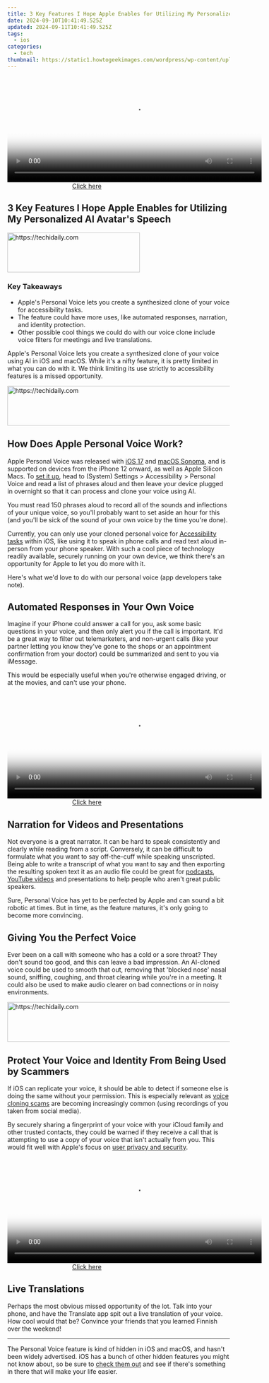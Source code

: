 ```yaml
---
title: 3 Key Features I Hope Apple Enables for Utilizing My Personalized AI Avatar's Speech
date: 2024-09-10T10:41:49.525Z
updated: 2024-09-11T10:41:49.525Z
tags:
  - ios
categories:
  - tech
thumbnail: https://static1.howtogeekimages.com/wordpress/wp-content/uploads/2023/12/53213586619_ce8a78806c_o.jpg
---
```






<!-- affiliate ads begin -->
<span id="1983545">
					<video width="576" height="240" style="cursor:pointer"
           poster="//a.impactradius-go.com/display-clicktoplayimage/1983545.png"
           onclick="if(!this.playClicked){this.play();this.setAttribute('controls',true);this.playClicked=true;}">
	   <source src="//a.impactradius-go.com/display-ad/22993-1983545">
	   <img src="//a.impactradius-go.com/display-clicktoplayimage/1983545.png" style="border: none; height: 100%; width: 100%; object-fit: contain">
	</video>
	<div style="width:360px;text-align:center"><a href="javascript:window.open(decodeURIComponent('https%3A%2F%2Fhomestyler.sjv.io%2Fc%2F5597632%2F1983545%2F22993'), '_blank');void(0);">Click here</a></div>
</span>
<img height="0" width="0" src="https://imp.pxf.io/i/5597632/1983545/22993" style="position:absolute;visibility:hidden;" border="0" />
<!-- affiliate ads end -->




## 3 Key Features I Hope Apple Enables for Utilizing My Personalized AI Avatar's Speech





<!-- affiliate ads begin -->
<a href="https://aidotcom.pxf.io/c/5597632/2129042/19576" target="_top" id="2129042">
  <img src="//a.impactradius-go.com/display-ad/19576-2129042" border="0" alt="https://techidaily.com" width="300" height="90"/>
</a>
<img height="0" width="0" src="https://aidotcom.pxf.io/i/5597632/2129042/19576" style="position:absolute;visibility:hidden;" border="0" />
<!-- affiliate ads end -->




### Key Takeaways

* Apple's Personal Voice lets you create a synthesized clone of your voice for accessibility tasks.
* The feature could have more uses, like automated responses, narration, and identity protection.
* Other possible cool things we could do with our voice clone include voice filters for meetings and live translations.

 Apple's Personal Voice lets you create a synthesized clone of your voice using AI in iOS and macOS. While it's a nifty feature, it is pretty limited in what you can do with it. We think limiting its use strictly to accessibility features is a missed opportunity.





<!-- affiliate ads begin -->
<a href="https://unicoeye.pxf.io/c/5597632/2134223/18498" target="_top" id="2134223">
  <img src="//a.impactradius-go.com/display-ad/18498-2134223" border="0" alt="https://techidaily.com" width="728" height="90"/>
</a>
<img height="0" width="0" src="https://unicoeye.pxf.io/i/5597632/2134223/18498" style="position:absolute;visibility:hidden;" border="0" />
<!-- affiliate ads end -->




##  How Does Apple Personal Voice Work?

 Apple Personal Voice was released with [iOS 17](https://extra-guidance.techidaily.com/2024-approved-pioneering-the-use-of-film-in-educational-methodologies/) and [macOS Sonoma](https://facebook.techidaily.com/community-connectivity-accessing-and-using-facebook-groups/), and is supported on devices from the iPhone 12 onward, as well as Apple Silicon Macs. To [set it up](https://support.apple.com/en-gb/104993 "https://support.apple.com/en-gb/104993"), head to (System) Settings > Accessibility > Personal Voice and read a list of phrases aloud and then leave your device plugged in overnight so that it can process and clone your voice using AI.

 You must read 150 phrases aloud to record all of the sounds and inflections of your unique voice, so you'll probably want to set aside an hour for this (and you'll be sick of the sound of your own voice by the time you're done).

 Currently, you can only use your cloned personal voice for [Accessibility tasks](https://support.apple.com/en-gb/105018 "https://support.apple.com/en-gb/105018") within iOS, like using it to speak in phone calls and read text aloud in-person from your phone speaker. With such a cool piece of technology readily available, securely running on your own device, we think there's an opportunity for Apple to let you do more with it.

 Here's what we'd love to do with our personal voice (app developers take note).

##  Automated Responses in Your Own Voice

 Imagine if your iPhone could answer a call for you, ask some basic questions in your voice, and then only alert you if the call is important. It'd be a great way to filter out telemarketers, and non-urgent calls (like your partner letting you know they've gone to the shops or an appointment confirmation from your doctor) could be summarized and sent to you via iMessage.

 This would be especially useful when you're otherwise engaged driving, or at the movies, and can't use your phone.





<!-- affiliate ads begin -->
<span id="1982596">
					<video width="576" height="240" style="cursor:pointer"
           poster="//a.impactradius-go.com/display-clicktoplayimage/1982596.png"
           onclick="if(!this.playClicked){this.play();this.setAttribute('controls',true);this.playClicked=true;}">
	   <source src="//a.impactradius-go.com/display-ad/22993-1982596">
	   <img src="//a.impactradius-go.com/display-clicktoplayimage/1982596.png" style="border: none; height: 100%; width: 100%; object-fit: contain">
	</video>
	<div style="width:360px;text-align:center"><a href="javascript:window.open(decodeURIComponent('https%3A%2F%2Fhomestyler.sjv.io%2Fc%2F5597632%2F1982596%2F22993'), '_blank');void(0);">Click here</a></div>
</span>
<img height="0" width="0" src="https://imp.pxf.io/i/5597632/1982596/22993" style="position:absolute;visibility:hidden;" border="0" />
<!-- affiliate ads end -->




##  Narration for Videos and Presentations

 Not everyone is a great narrator. It can be hard to speak consistently and clearly while reading from a script. Conversely, it can be difficult to formulate what you want to say off-the-cuff while speaking unscripted. Being able to write a transcript of what you want to say and then exporting the resulting spoken text it as an audio file could be great for [podcasts](https://howto.techidaily.com/top-4-android-system-repair-software-for-realme-narzo-n53-bricked-devices-drfone-by-drfone-fix-android-problems-fix-android-problems/), [YouTube videos](https://instagram-videos.techidaily.com/updated-2024-approved-building-brands-and-bonds-on-instagram-steps-to-reach-a-thousand-followers/) and presentations to help people who aren't great public speakers.

 Sure, Personal Voice has yet to be perfected by Apple and can sound a bit robotic at times. But in time, as the feature matures, it's only going to become more convincing.

##  Giving You the Perfect Voice

 Ever been on a call with someone who has a cold or a sore throat? They don't sound too good, and this can leave a bad impression. An AI-cloned voice could be used to smooth that out, removing that 'blocked nose' nasal sound, sniffing, coughing, and throat clearing while you're in a meeting. It could also be used to make audio clearer on bad connections or in noisy environments.





<!-- affiliate ads begin -->
<a href="https://aligracehair.sjv.io/c/5597632/2135419/19272" target="_top" id="2135419">
  <img src="//a.impactradius-go.com/display-ad/19272-2135419" border="0" alt="https://techidaily.com" width="728" height="90"/>
</a>
<img height="0" width="0" src="https://aligracehair.sjv.io/i/5597632/2135419/19272" style="position:absolute;visibility:hidden;" border="0" />
<!-- affiliate ads end -->




##  Protect Your Voice and Identity From Being Used by Scammers

 If iOS can replicate your voice, it should be able to detect if someone else is doing the same without your permission. This is especially relevant as [voice cloning scams](https://facebook-video-recording.techidaily.com/updated-optimizing-video-playback-for-engaged-audiences/) are becoming increasingly common (using recordings of you taken from social media).

 By securely sharing a fingerprint of your voice with your iCloud family and other trusted contacts, they could be warned if they receive a call that is attempting to use a copy of your voice that isn't actually from you. This would fit well with Apple's focus on [user privacy and security](https://phone-solutions.techidaily.com/g54-5g-messages-recovery-recover-deleted-messages-from-g54-5g-by-fonelab-android-recover-messages/).





<!-- affiliate ads begin -->
<span id="1983471">
					<video width="576" height="240" style="cursor:pointer"
           poster="//a.impactradius-go.com/display-clicktoplayimage/1983471.png"
           onclick="if(!this.playClicked){this.play();this.setAttribute('controls',true);this.playClicked=true;}">
	   <source src="//a.impactradius-go.com/display-ad/22993-1983471">
	   <img src="//a.impactradius-go.com/display-clicktoplayimage/1983471.png" style="border: none; height: 100%; width: 100%; object-fit: contain">
	</video>
	<div style="width:360px;text-align:center"><a href="javascript:window.open(decodeURIComponent('https%3A%2F%2Fhomestyler.sjv.io%2Fc%2F5597632%2F1983471%2F22993'), '_blank');void(0);">Click here</a></div>
</span>
<img height="0" width="0" src="https://imp.pxf.io/i/5597632/1983471/22993" style="position:absolute;visibility:hidden;" border="0" />
<!-- affiliate ads end -->




##  Live Translations

 Perhaps the most obvious missed opportunity of the lot. Talk into your phone, and have the Translate app spit out a live translation of your voice. How cool would that be? Convince your friends that you learned Finnish over the weekend!

---

 The Personal Voice feature is kind of hidden in iOS and macOS, and hasn't been widely advertised. iOS has a bunch of other hidden features you might not know about, so be sure to [check them out](https://some-guidance.techidaily.com/updated-the-complete-guide-to-affordable-online-passport-photo-services/) and see if there's something in there that will make your life easier.

<ins class="adsbygoogle"
     style="display:block"
     data-ad-format="autorelaxed"
     data-ad-client="ca-pub-7571918770474297"
     data-ad-slot="1223367746"></ins>



<ins class="adsbygoogle"
     style="display:block"
     data-ad-client="ca-pub-7571918770474297"
     data-ad-slot="8358498916"
     data-ad-format="auto"
     data-full-width-responsive="true"></ins>










